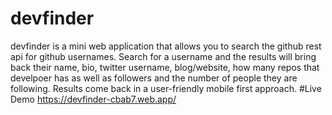 # devfinder
devfinder is a mini web application that allows you to search the github rest api for github usernames. Search for a username and the results will bring back their name, bio, twitter username, blog/website, how many repos that develpoer has as well as followers and the number of people they are following. Results come back in a user-friendly mobile first approach. 
#Live Demo https://devfinder-cbab7.web.app/
